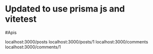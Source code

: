 # Updated to use prisma js and vitetest

#Apis

localhost:3000/posts
localhost:3000/posts/1
localhost:3000/comments
localhost:3000/comments/1